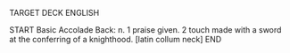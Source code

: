 TARGET DECK
ENGLISH

START
Basic
Accolade
Back: n. 1 praise given. 2 touch made with a sword at the conferring of a knighthood. [latin collum neck]
END
